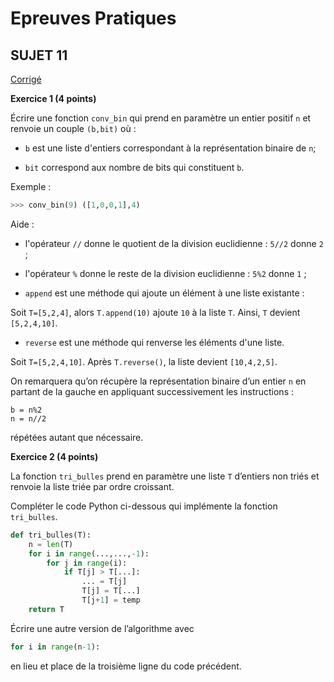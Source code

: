 <script type="text/javascript" src="http://cdn.mathjax.org/mathjax/latest/MathJax.js?config=default"></script>

# **Epreuves Pratiques**
## SUJET 11


[Corrigé](corrige.md)


**Exercice 1 (4 points)**

Écrire une fonction `conv_bin` qui prend en paramètre un entier positif `n` et renvoie un couple `(b,bit)` où :

* `b` est une liste d'entiers correspondant à la représentation binaire de `n`;

* `bit` correspond aux nombre de bits qui constituent `b`.



Exemple :
```Python
>>>	conv_bin(9) ([1,0,0,1],4)
```

Aide :
* l'opérateur `//` donne le quotient de la division euclidienne : `5//2` donne  `2` ;

* l'opérateur `%` donne le reste de la division euclidienne : `5%2` donne `1` ;
* `append` est une méthode qui ajoute un élément à une liste existante :

Soit `T=[5,2,4]`, alors `T.append(10)` ajoute `10` à la liste `T`. Ainsi, `T` devient `[5,2,4,10]`.

* `reverse` est une méthode qui renverse les éléments d'une liste.

Soit `T=[5,2,4,10]`. Après `T.reverse()`, la liste devient `[10,4,2,5]`.



On remarquera qu’on récupère la représentation binaire d’un entier `n` en partant de la gauche en appliquant successivement les instructions :

```
b = n%2
n = n//2
```
répétées autant que nécessaire.




**Exercice 2 (4 points)**

La fonction `tri_bulles` prend en paramètre une liste `T` d’entiers non triés et renvoie la liste triée par ordre croissant.

Compléter le code Python ci-dessous qui implémente la fonction `tri_bulles`.

```Python 
def tri_bulles(T):
    n = len(T)
    for i in range(...,...,-1):
        for j in range(i):
            if T[j] > T[...]:
                ... = T[j]
                T[j] = T[...]
                T[j+1] = temp
    return T
```

Écrire une autre version de l’algorithme avec

```Python
for i in range(n-1):
```
en lieu et place de la troisième ligne du code précédent.